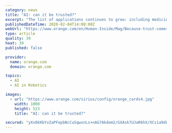 ```yaml
---
category: news
title: "AI: can it be trusted?"
excerpt: "The list of applications continues to grow: including medicine, manufacturing, robotics, voice assistants, chatbots, education, leisure, gaming, autonomous vehicles and more. Not only do we want AI to be useful and used responsibly, but we’re also asking along with other industry players how it can promote digital equality. Start-ups are ..."
publishedDateTime: 2020-02-04T14:08:00Z
webUrl: "https://www.orange.com/en/Human-Inside/Mag/Because-trust-comes-first/Magazine-Trust/AI-can-it-be-trusted"
type: article
quality: 39
heat: 39
published: false

provider:
  name: orange.com
  domain: orange.com

topics:
  - AI
  - AI in Robotics

images:
  - url: "https://www.orange.com/sirius/config/orange_cards4.jpg"
    width: 1000
    height: 523
    title: "AI: can it be trusted?"

secured: "yXv0kKbYvZaPFepbNcCuSqwxnLs+nAG7Akdem2/GXAsk7UJaR6hX/XCs1a9dLstP2O1z15Ps4zwrn2u7yrod8+/FtOBV7o9xwTghvwkuF2hDSlARBvdxxt6XT0xIoh6gC6AEDiE21SvAmAg7Jot8Cb+Y1MQmNvwAHdd90sNaqWbEb98U0yV2/CKxmdfp9mYPPZ1U+hllEDEwIStNzrom/0ZVEmwkhkBbtj3yf7kB1cN3vElFDUWUYcms+keXzSyFuN8MuuTScCTM4c6jW8M4Lq5x9/8ECuslOyfdrm12EHRopeQgttMgAOKBWNKZAMDV;dqIhuG7fiSyysT4/8CnzTA=="
---
```


